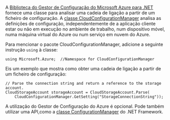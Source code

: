 A [Biblioteca do Gestor de Configuração do Microsoft Azure para .NET](https://www.nuget.org/packages/Microsoft.WindowsAzure.ConfigurationManager/) fornece uma classe para analisar uma cadeia de ligação a partir de um ficheiro de configuração. A [ classe CloudConfigurationManager](https://msdn.microsoft.com/library/azure/mt634650.aspx) analisa as definições de configuração, independentemente de a aplicação cliente estar ou não em execução no ambiente de trabalho, num dispositivo móvel, numa máquina virtual do Azure ou num serviço em nuvem do Azure.

Para mencionar o pacote CloudConfigurationManager, adicione a seguinte instrução `using` à classe:

    using Microsoft.Azure;  //Namespace for CloudConfigurationManager

Eis um exemplo que mostra como obter uma cadeia de ligação a partir de um ficheiro de configuração:

    // Parse the connection string and return a reference to the storage account.
    CloudStorageAccount storageAccount = CloudStorageAccount.Parse(
        CloudConfigurationManager.GetSetting("StorageConnectionString"));

A utilização do Gestor de Configuração do Azure é opcional. Pode também utilizar uma API,como a [classe ConfigurationManager](https://msdn.microsoft.com/library/system.configuration.configurationmanager.aspx) do .NET Framework.


<!--HONumber=Sep16_HO3-->


